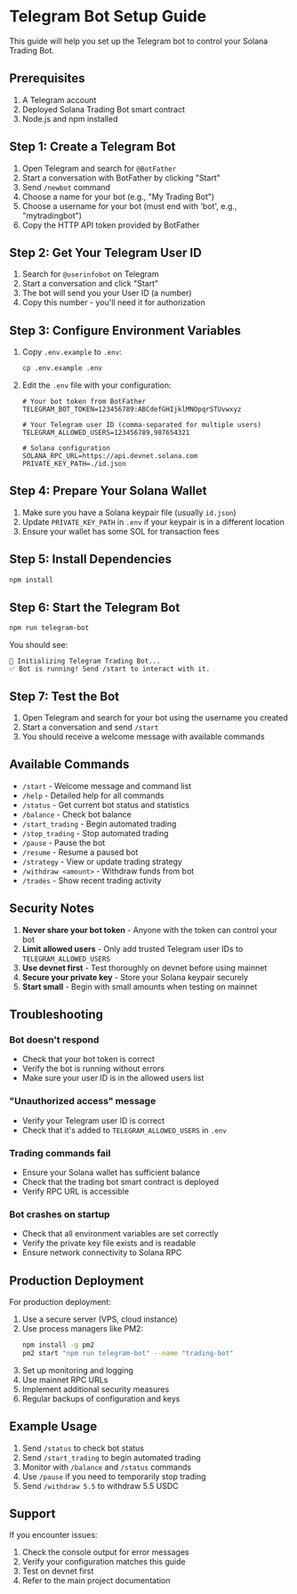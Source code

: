 # Telegram Bot Setup Guide

This guide will help you set up the Telegram bot to control your Solana Trading Bot.

## Prerequisites

1. A Telegram account
2. Deployed Solana Trading Bot smart contract
3. Node.js and npm installed

## Step 1: Create a Telegram Bot

1. Open Telegram and search for `@BotFather`
2. Start a conversation with BotFather by clicking "Start"
3. Send `/newbot` command
4. Choose a name for your bot (e.g., "My Trading Bot")
5. Choose a username for your bot (must end with 'bot', e.g., "mytradingbot")
6. Copy the HTTP API token provided by BotFather

## Step 2: Get Your Telegram User ID

1. Search for `@userinfobot` on Telegram
2. Start a conversation and click "Start"
3. The bot will send you your User ID (a number)
4. Copy this number - you'll need it for authorization

## Step 3: Configure Environment Variables

1. Copy `.env.example` to `.env`:
   ```bash
   cp .env.example .env
   ```

2. Edit the `.env` file with your configuration:
   ```env
   # Your bot token from BotFather
   TELEGRAM_BOT_TOKEN=123456789:ABCdefGHIjklMNOpqrSTUvwxyz

   # Your Telegram user ID (comma-separated for multiple users)
   TELEGRAM_ALLOWED_USERS=123456789,987654321

   # Solana configuration
   SOLANA_RPC_URL=https://api.devnet.solana.com
   PRIVATE_KEY_PATH=./id.json
   ```

## Step 4: Prepare Your Solana Wallet

1. Make sure you have a Solana keypair file (usually `id.json`)
2. Update `PRIVATE_KEY_PATH` in `.env` if your keypair is in a different location
3. Ensure your wallet has some SOL for transaction fees

## Step 5: Install Dependencies

```bash
npm install
```

## Step 6: Start the Telegram Bot

```bash
npm run telegram-bot
```

You should see:
```
🚀 Initializing Telegram Trading Bot...
✅ Bot is running! Send /start to interact with it.
```

## Step 7: Test the Bot

1. Open Telegram and search for your bot using the username you created
2. Start a conversation and send `/start`
3. You should receive a welcome message with available commands

## Available Commands

- `/start` - Welcome message and command list
- `/help` - Detailed help for all commands
- `/status` - Get current bot status and statistics
- `/balance` - Check bot balance
- `/start_trading` - Begin automated trading
- `/stop_trading` - Stop automated trading
- `/pause` - Pause the bot
- `/resume` - Resume a paused bot
- `/strategy` - View or update trading strategy
- `/withdraw <amount>` - Withdraw funds from bot
- `/trades` - Show recent trading activity

## Security Notes

1. **Never share your bot token** - Anyone with the token can control your bot
2. **Limit allowed users** - Only add trusted Telegram user IDs to `TELEGRAM_ALLOWED_USERS`
3. **Use devnet first** - Test thoroughly on devnet before using mainnet
4. **Secure your private key** - Store your Solana keypair securely
5. **Start small** - Begin with small amounts when testing on mainnet

## Troubleshooting

### Bot doesn't respond
- Check that your bot token is correct
- Verify the bot is running without errors
- Make sure your user ID is in the allowed users list

### "Unauthorized access" message
- Verify your Telegram user ID is correct
- Check that it's added to `TELEGRAM_ALLOWED_USERS` in `.env`

### Trading commands fail
- Ensure your Solana wallet has sufficient balance
- Check that the trading bot smart contract is deployed
- Verify RPC URL is accessible

### Bot crashes on startup
- Check that all environment variables are set correctly
- Verify the private key file exists and is readable
- Ensure network connectivity to Solana RPC

## Production Deployment

For production deployment:

1. Use a secure server (VPS, cloud instance)
2. Use process managers like PM2:
   ```bash
   npm install -g pm2
   pm2 start "npm run telegram-bot" --name "trading-bot"
   ```
3. Set up monitoring and logging
4. Use mainnet RPC URLs
5. Implement additional security measures
6. Regular backups of configuration and keys

## Example Usage

1. Send `/status` to check bot status
2. Send `/start_trading` to begin automated trading
3. Monitor with `/balance` and `/status` commands
4. Use `/pause` if you need to temporarily stop trading
5. Send `/withdraw 5.5` to withdraw 5.5 USDC

## Support

If you encounter issues:
1. Check the console output for error messages
2. Verify your configuration matches this guide
3. Test on devnet first
4. Refer to the main project documentation